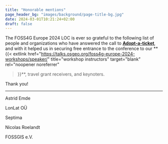 ```yaml
---
title: "Honorable mentions"
page_header_bg: "images/background/page-title-bg.jpg"
date: 2024-03-01T10:21:24+02:00
draft: false
---
```

The FOSS4G Europe 2024 LOC is ever so grateful to the following list of people
and organizations who have answered the call to
[**Adopt-a-ticket**](../../registration/adopt-a-ticket/), and with it helped us in
securing free entrance to the conference to our
**{{<
    extlink href="https://talks.osgeo.org/foss4g-europe-2024-workshops/speaker/"
    title="workshop instructors"
    target="blank" rel="noopener noreferrer"
>}}**, travel grant receivers, and keynoters.

Thank you!

---

Astrid Emde

LonLat OÜ

Septima

Nicolas Roelandt

FOSSGIS e.V.
